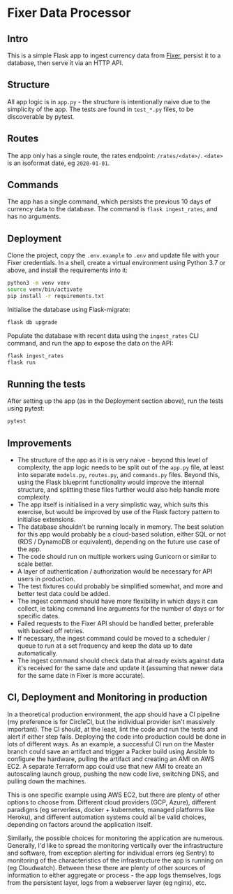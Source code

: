 # Fixer Data Processor

## Intro
This is a simple Flask app to ingest currency data from [Fixer](http://fixer.io), persist it to a database, then serve it via an HTTP API.

## Structure
All app logic is in `app.py` - the structure is intentionally naive due to the simplicity of the app.  The tests are found in `test_*.py` files, to be discoverable by pytest.

## Routes
The app only has a single route, the rates endpoint: `/rates/<date>/`.  `<date>` is an isoformat date, eg `2020-01-01`.

## Commands
The app has a single command, which persists the previous 10 days of currency data to the database.  The command is `flask ingest_rates`, and has no arguments.

## Deployment
Clone the project, copy the `.env.example` to `.env` and update file with your Fixer credentials. In a shell, create a virtual environment using Python 3.7 or above, and install the requirements into it:

```sh
python3 -m venv venv
source venv/bin/activate
pip install -r requirements.txt
```

Initialise the database using Flask-migrate:

```sh
flask db upgrade
```

Populate the database with recent data using the `ingest_rates` CLI command, and run the app to expose the data on the API:

```sh
flask ingest_rates
flask run
```

## Running the tests
After setting up the app (as in the Deployment section above), run the tests using pytest:

```sh
pytest
```

## Improvements
- The structure of the app as it is is very naive - beyond this level of complexity, the app logic needs to be split out of the `app.py` file, at least into separate `models.py`, `routes.py`, and `commands.py` files.  Beyond this, using the Flask blueprint functionality would improve the internal structure, and splitting these files further would also help handle more complexity.
- The app itself is initialised in a very simplistic way, which suits this exercise, but would be improved by use of the Flask factory pattern to initialise extensions.
- The database shouldn't be running locally in memory.  The best solution for this app would probably be a cloud-based solution, either SQL or not (RDS / DynamoDB or equivalent), depending on the future use case of the app.
- The code should run on multiple workers using Gunicorn or similar to scale better.
- A layer of authentication / authorization would be necessary for API users in production.
- The test fixtures could probably be simplified somewhat, and more and better test data could be added.
- The ingest command should have more flexibility in which days it can collect, ie taking command line arguments for the number of days or for specific dates.
- Failed requests to the Fixer API should be handled better, preferable with backed off retries.
- If necessary, the ingest command could be moved to a scheduler / queue to run at a set frequency and keep the data up to date automatically.
- The ingest command should check data that already exists against data it's received for the same date and update it (assuming that newer data for the same date in Fixer is more accurate).

## CI, Deployment and Monitoring in production
In a theoretical production environment, the app should have a CI pipeline (my preference is for CircleCI, but the individual provider isn't massively important).  The CI should, at the least, lint the code and run the tests and alert if either step fails.  Deploying the code into production could be done in lots of different ways.  As an example, a successful CI run on the Master branch could save an artifact and trigger a Packer build using Ansible to configure the hardware, pulling the artifact and creating an AMI on AWS EC2.  A separate Terraform app could use that new AMI to create an autoscaling launch group, pushing the new code live, switching DNS, and pulling down the machines.

This is one specific example using AWS EC2, but there are plenty of other options to choose from. Different cloud providers (GCP, Azure), different paradigms (eg serverless, docker + kubernetes, managed platforms like Heroku), and different automation systems could all be valid choices, depending on factors around the application itself.

Similarly, the possible choices for monitoring the application are numerous.  Generally, I'd like to spread the monitoring vertically over the infrastructure and software, from exception alerting for individual errors (eg Sentry) to monitoring of the characteristics of the infrastructure the app is running on (eg Cloudwatch).  Between these there are plenty of other sources of information to either aggregate or process - the app logs themselves, logs from the persistent layer, logs from a webserver layer (eg nginx), etc.